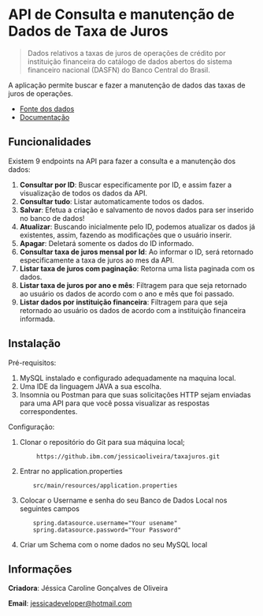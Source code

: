 # API de Consulta e manutenção de Dados de Taxa de Juros
> Dados relativos a taxas de juros de operações de crédito por instituição financeira do catálogo de dados abertos do sistema financeiro nacional (DASFN) do
Banco Central do Brasil.

A aplicação permite buscar e fazer a manutenção de dados das taxas de juros de operações.

- [Fonte dos dados](https://olinda.bcb.gov.br/olinda/servico/taxaJuros/versao/v2/aplicacao#!/recursos)
- [Documentação](https://olinda.bcb.gov.br/olinda/servico/taxaJuros/versao/v2/documentacao#TaxasJurosMensalPorMes)

## Funcionalidades
Existem 9 endpoints na API para fazer a consulta e a manutenção dos dados:

1. **Consultar por ID**: Buscar especificamente por ID, e assim fazer a visualização de todos os dados da API.
2. **Consultar tudo**: Listar automaticamente todos os dados.
3. **Salvar**: Efetua a criação e salvamento de novos dados para ser inserido no banco de dados! 
4. **Atualizar**: Buscando inicialmente pelo ID, podemos atualizar os dados já existentes, assim, fazendo as modificações que o usuário inserir.
5. **Apagar**: Deletará somente os dados do ID informado.
6. **Consultar taxa de juros mensal por Id**: Ao informar o ID, será retornado especificamente a taxa de juros ao mes da API.
7. **Listar taxa de juros com paginação**: Retorna uma lista paginada com os dados.
8. **Listar taxa de juros por ano e mês**: Filtragem para que seja retornado ao usuário os dados de acordo com o ano e mês que foi passado.
9. **Listar dados por instituição financeira**: Filtragem para que seja retornado ao usuário os dados de acordo com a instituição financeira informada.

## Instalação
Pré-requisitos: 
1. MySQL instalado e configurado adequadamente na maquina local.
2. Uma IDE da linguagem JAVA a sua escolha.
3. Insomnia ou Postman para que suas solicitações HTTP sejam enviadas para uma API para que você possa visualizar as respostas correspondentes. 

Configuração:
1. Clonar o repositório do Git para sua máquina local;
```shell
        https://github.ibm.com/jessicaoliveira/taxajuros.git
```
2. Entrar no application.properties
```shell
       src/main/resources/application.properties
```

3. Colocar o Username e senha do seu Banco de Dados Local nos seguintes campos
 ```shell
        spring.datasource.username="Your usename"
        spring.datasource.password="Your Password"
```

4. Criar um Schema com o nome dados no seu MySQL local

## Informações

**Criadora**: Jéssica Caroline Gonçalves de Oliveira

**Email**: jessicadeveloper@hotmail.com


